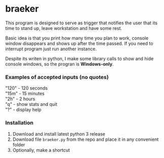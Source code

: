 # braeker

This program is designed to serve as trigger that notifies the user 
that its time to stand up, leave workstation and have some rest.

Basic idea is that you print how many time you plan to work, console window disappears and shows up after the time passed.
If you need to interrupt program just run another instance.

Despite its writen in python, I make some library calls to show and hide console windows, so the progran is **Windows-only**.

### Examples of accepted inputs (no quotes)
"120" - 120 seconds  
"15m" - 15 minutes  
"2h" - 2 hours  
"q" - show stats and quit  
"?" - display help  

### Installation
1. Download and install latest python 3 release
1. Download file `braeker.py` from the repo and place it in any convenient folder
1. Optionally, make a shortcut
